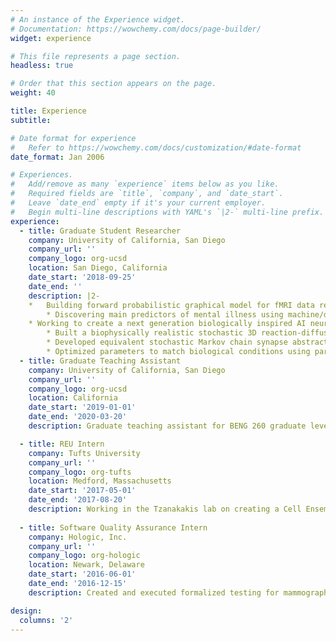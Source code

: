```yaml
---
# An instance of the Experience widget.
# Documentation: https://wowchemy.com/docs/page-builder/
widget: experience

# This file represents a page section.
headless: true

# Order that this section appears on the page.
weight: 40

title: Experience
subtitle:

# Date format for experience
#   Refer to https://wowchemy.com/docs/customization/#date-format
date_format: Jan 2006

# Experiences.
#   Add/remove as many `experience` items below as you like.
#   Required fields are `title`, `company`, and `date_start`.
#   Leave `date_end` empty if it's your current employer.
#   Begin multi-line descriptions with YAML's `|2-` multi-line prefix.
experience:
  - title: Graduate Student Researcher
    company: University of California, San Diego
    company_url: ''
    company_logo: org-ucsd
    location: San Diego, California
    date_start: '2018-09-25'
    date_end: ''
    description: |2-
	* 	Building forward probabilistic graphical model for fMRI data representation using a 11,500 subject longitudinal dataset
        * Discovering main predictors of mental illness using machine/deep learning in the large-scale multimodal and longitudinal ABCD dataset utilizing behavioral, demographic, clinical measurement, imaging, and biological data
	* Working to create a next generation biologically inspired AI neural network with biophysically meaningful parameters tunable for specific learning task
        * Built a biophysically realistic stochastic 3D reaction-diffusion model for synaptic transmission using MCell software and Python scripts containing 120 molecular states
        * Developed equivalent stochastic Markov chain synapse abstraction in Python with biologically tunable parameters, decreasing runtime by 93% and FLOPs by an order of magnitude for use in artificial neural networks models
        * Optimized parameters to match biological conditions using parameter sweep techniques by running models on supercomputer clusters and analyzed subsequent large-scale datasets
  - title: Graduate Teaching Assistant 
    company: University of California, San Diego
    company_url: ''
    company_logo: org-ucsd
    location: California
    date_start: '2019-01-01'
    date_end: '2020-03-20'
    description: Graduate teaching assistant for BENG 260 graduate level neurodynamics course and two quarters of BENG 1 Introductory Lab course for bioengineering undergraduates.

  - title: REU Intern  
    company: Tufts University 
    company_url: ''
    company_logo: org-tufts
    location: Medford, Massachusetts
    date_start: '2017-05-01'
    date_end: '2017-08-20'
    description: Working in the Tzanakakis lab on creating a Cell Ensemble Model for stem cell behavior utilizing both deterministic and stochastic aspects to predict events in response to intrinsic and extrinsic changes in the system.
        
  - title: Software Quality Assurance Intern
    company: Hologic, Inc.
    company_url: ''
    company_logo: org-hologic
    location: Newark, Delaware
    date_start: '2016-06-01'
    date_end: '2016-12-15'
    description: Created and executed formalized testing for mammography device software and technology; collaborated with the Software Engineering team

design:
  columns: '2'
---
```

